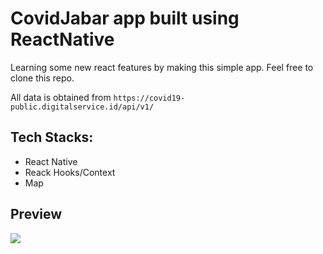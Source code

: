 # CovidJabar app built using ReactNative

Learning some new react features by making this simple app. Feel free to clone this repo.

All data is obtained from `https://covid19-public.digitalservice.id/api/v1/`

## Tech Stacks:
- React Native
- Reack Hooks/Context
- Map

## Preview
![](preview/covidjabar-android.gif)